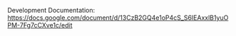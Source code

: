 Development Documentation: https://docs.google.com/document/d/13CzB2GQ4e1oP4cS_S6IEAxxlB1yuOPM-7Fg7cCXve1c/edit
